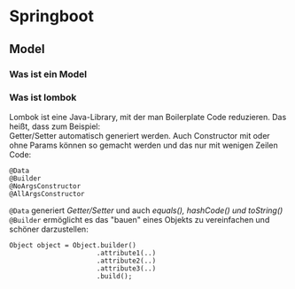 # Springboot

## Model

### Was ist ein Model


### Was ist lombok
<p>
Lombok ist eine Java-Library, mit der man Boilerplate Code reduzieren.
Das heißt, dass zum Beispiel:<br>
Getter/Setter automatisch generiert werden. Auch Constructor mit oder ohne Params können so gemacht werden 
und das nur mit wenigen Zeilen Code:
</p>

```
@Data
@Builder
@NoArgsConstructor
@AllArgsConstructor
```
``@Data`` generiert *Getter/Setter* und auch *equals(), hashCode() und toString()*<br>
``@Builder`` ermöglicht es das "bauen" eines Objekts zu vereinfachen und schöner darzustellen:

```
Object object = Object.builder()
                      .attribute1(..)
                      .attribute2(..)
                      .attribute3(..)
                      .build();
```

